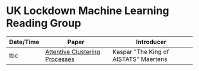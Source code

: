 # UK Lockdown Machine Learning Reading Group


| **Date/Time** | **Paper** | **Introducer** |
| ------------- | --------- | -------------- |
| tbc | [Attentive Clustering Processes](https://arxiv.org/pdf/2010.15727.pdf) | Kaspar "The King of AISTATS" Maertens |



